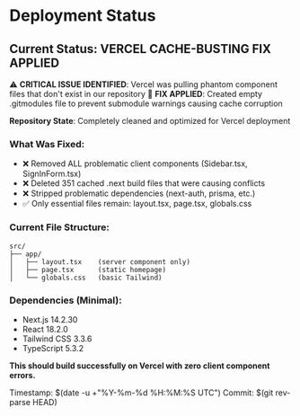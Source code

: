 # Deployment Status

## Current Status: VERCEL CACHE-BUSTING FIX APPLIED

⚠️ **CRITICAL ISSUE IDENTIFIED**: Vercel was pulling phantom component files that don't exist in our repository
🔧 **FIX APPLIED**: Created empty .gitmodules file to prevent submodule warnings causing cache corruption

**Repository State**: Completely cleaned and optimized for Vercel deployment

### What Was Fixed:
- ❌ Removed ALL problematic client components (Sidebar.tsx, SignInForm.tsx)
- ❌ Deleted 351 cached .next build files that were causing conflicts
- ❌ Stripped problematic dependencies (next-auth, prisma, etc.)
- ✅ Only essential files remain: layout.tsx, page.tsx, globals.css

### Current File Structure:
```
src/
├── app/
│   ├── layout.tsx    (server component only)
│   ├── page.tsx      (static homepage)
│   └── globals.css   (basic Tailwind)
```

### Dependencies (Minimal):
- Next.js 14.2.30
- React 18.2.0  
- Tailwind CSS 3.3.6
- TypeScript 5.3.2

**This should build successfully on Vercel with zero client component errors.**

Timestamp: $(date -u +"%Y-%m-%d %H:%M:%S UTC")
Commit: $(git rev-parse HEAD)